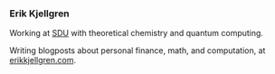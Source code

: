 ### Erik Kjellgren

Working at [SDU](https://www.sdu.dk/en/om_sdu/fakulteterne/naturvidenskab) with theoretical chemistry and quantum computing.

Writing blogposts about personal finance, math, and computation, at [erikkjellgren.com](https://erikkjellgren.com/).
